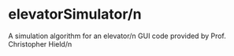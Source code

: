 # elevatorSimulator/n
A simulation algorithm for an elevator/n
GUI code provided by Prof. Christopher Hield/n
